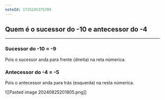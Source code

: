 ```yaml
---
noteId: 1725245375709
---
```


## Quem é o sucessor do -10 e antecessor do -4

---

### Sucessor do -10 = -9

Pois o sucessor anda para frente (direita) na reta númerica.

### Antecessor do -4 = -5

Pois o antecessor anda para trás (esquerda) na resta númerica.

![[Pasted image 20240825201805.png]]
